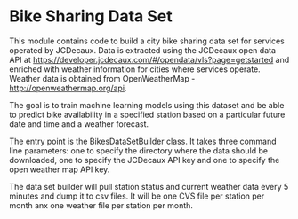 # Bike Sharing Data Set

This module contains code to build a city bike sharing data set for services operated by JCDecaux. Data is extracted using 
the JCDecaux open data API at https://developer.jcdecaux.com/#/opendata/vls?page=getstarted and enriched with weather information 
for cities where services operate. Weather data is obtained from OpenWeatherMap - http://openweathermap.org/api.

The goal is to train machine learning models using this dataset and be able to predict bike availability in a specified station based 
on a particular future date and time and a weather forecast.

The entry point is the BikesDataSetBuilder class. It takes three command line parameters: one to specify the directory where the 
data should be downloaded, one to specify the JCDecaux API key and one to specify the open weather map API key.

The data set builder will pull station status and current weather data every 5 minutes and dump it to csv files. It will be one 
CVS file per station per month anx one weather file per station per month.
